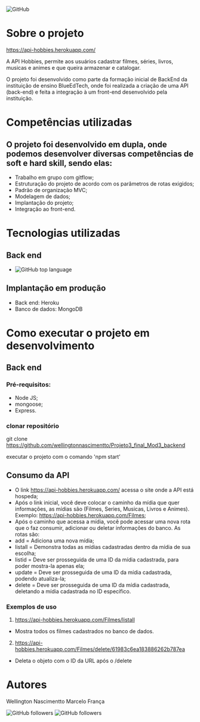 ![GitHub](https://img.shields.io/github/license/wellingtonnascimentto/Projeto3_final_Mod3_backend?style=plastic)

# Sobre o projeto

https://api-hobbies.herokuapp.com/

A API Hobbies, permite aos usuários cadastrar filmes, séries, livros, musicas e animes e que queira armazenar e catalogar. 

O projeto foi desenvolvido como parte da formação inicial  de BackEnd da instituição de ensino BlueEdTech, onde foi realizada a criação de uma API (back-end) e feita a integração à um front-end desenvolvido pela instituição.

# Competências utilizadas
## O projeto foi desenvolvido em dupla, onde podemos desenvolver diversas competências de soft e hard skill, sendo elas:
- Trabalho em grupo com gitflow;
- Estruturação do projeto de acordo com os parâmetros de rotas exigidos;
- Padrão de organização MVC;
- Modelagem de dados;
- Implantação do projeto;
- Integração ao front-end.

# Tecnologias utilizadas
## Back end
- ![GitHub top language](https://img.shields.io/github/languages/top/wellingtonnascimentto/Projeto3_final_Mod3_backend?style=plastic)

## Implantação em produção
- Back end: Heroku
- Banco de dados: MongoDB

# Como executar o projeto em desenvolvimento

## Back end
### Pré-requisitos:
- Node JS;
- mongoose;
- Express.

### clonar repositório
git clone https://github.com/wellingtonnascimentto/Projeto3_final_Mod3_backend

executar o projeto com o comando 'npm start'

## Consumo da API

- O link https://api-hobbies.herokuapp.com/ acessa o site onde a API está hospeda;
- Após o link inicial, você deve colocar o caminho da mídia que quer informações, as mídias são (Filmes, Series, Musicas, Livros e Animes). Exemplo: https://api-hobbies.herokuapp.com/Filmes;
- Após o caminho que acessa a mídia, você pode acessar uma nova rota que o faz consumir, adicionar ou deletar informações do banco. As rotas são:
- add = Adiciona uma nova mídia;
- listall = Demonstra todas as mídias cadastradas dentro da mídia de sua escolha;
- listid = Deve ser prosseguida de uma ID da mídia cadastrada, para poder mostra-la apenas ela;
- update = Deve ser prosseguida de uma ID da mídia cadastrada, podendo atualiza-la;
- delete = Deve ser prosseguida de uma ID da mídia cadastrada, deletando a mídia cadastrada no ID específico.
 ### Exemplos de uso
 1. https://api-hobbies.herokuapp.com/Filmes/listall
 - Mostra todos os filmes cadastrados no banco de dados.
 2. https://api-hobbies.herokuapp.com/Filmes/delete/61983c6ea183886262b787ea
 - Deleta o objeto com o ID da URL após o /delete
 
# Autores

Wellington Nascimentto 
Marcelo França

![GitHub followers](https://img.shields.io/github/followers/MarceloMVf?label=Follow%20me&style=social)
![GitHub followers](https://img.shields.io/github/followers/wellingtonnascimentto?label=Follow%20me&style=social)
